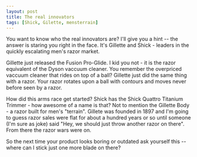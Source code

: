 ```yaml
---
layout: post
title: The real innovators
tags: [Shick, Gilette, mensterrain]
---
```



You want to know who the real innovators are?  I'll give you a hint -- the answer is staring you right in the face.  It's Gillette and Shick - leaders in the quickly escalating men's razor market.

Gillette just released the Fusion Pro-Glide. I kid you not - it is the razor equivalent of the Dyson vaccuum cleaner.  You remember the overpriced vaccuum cleaner that rides on top of a ball?  Gillette just did the same thing with a razor.  Your razor rotates upon a ball with contours and moves never before seen by a razor.  

How did this arms race get started? Shick has the Shick Quattro Titanium Trimmer - how awesome of a name is that?  Not to mention the Gillette Body - a razor built for men's "terrain".  Gillete was founded in 1897 and I'm going to guess razor sales were flat for about a hundred years or so until someone (I'm sure as joke) said "Hey, we should just throw another razor on there". From there the razor wars were on.

So the next time your product looks boring or outdated ask yourself this -- where can I stick just one more blade on there?

